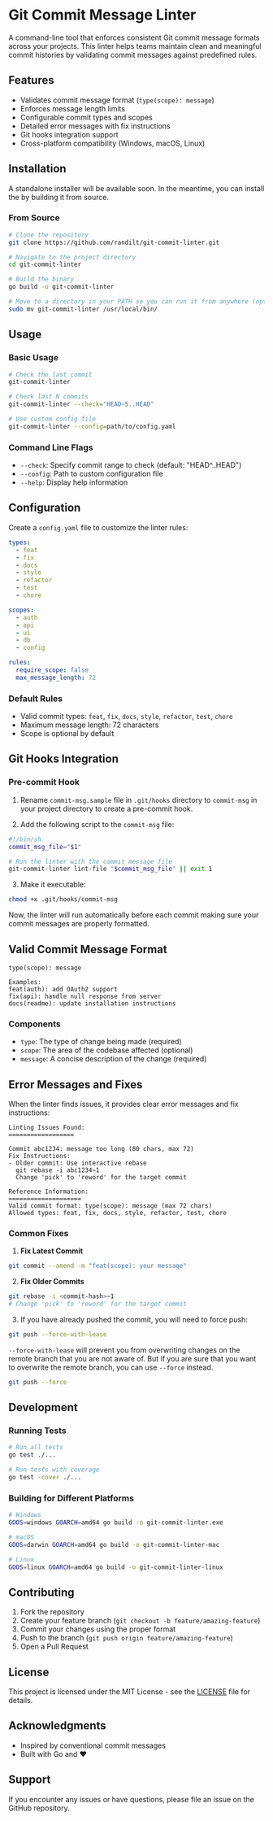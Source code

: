 # Git Commit Message Linter

A command-line tool that enforces consistent Git commit message formats across your projects. This linter helps teams maintain clean and meaningful commit histories by validating commit messages against predefined rules.

## Features

- Validates commit message format (`type(scope): message`)
- Enforces message length limits
- Configurable commit types and scopes
- Detailed error messages with fix instructions
- Git hooks integration support
- Cross-platform compatibility (Windows, macOS, Linux)

## Installation

A standalone installer will be available soon. In the meantime, you can install the by building it from source.

### From Source

```bash
# Clone the repository
git clone https://github.com/randilt/git-commit-linter.git

# Navigate to the project directory
cd git-commit-linter

# Build the binary
go build -o git-commit-linter

# Move to a directory in your PATH so you can run it from anywhere (optional)
sudo mv git-commit-linter /usr/local/bin/
```

## Usage

### Basic Usage

```bash
# Check the last commit
git-commit-linter

# Check last N commits
git-commit-linter --check="HEAD~5..HEAD"

# Use custom config file
git-commit-linter --config=path/to/config.yaml
```

### Command Line Flags

- `--check`: Specify commit range to check (default: "HEAD^..HEAD")
- `--config`: Path to custom configuration file
- `--help`: Display help information

## Configuration

Create a `config.yaml` file to customize the linter rules:

```yaml
types:
  - feat
  - fix
  - docs
  - style
  - refactor
  - test
  - chore

scopes:
  - auth
  - api
  - ui
  - db
  - config

rules:
  require_scope: false
  max_message_length: 72
```

### Default Rules

- Valid commit types: `feat`, `fix`, `docs`, `style`, `refactor`, `test`, `chore`
- Maximum message length: 72 characters
- Scope is optional by default

## Git Hooks Integration

### Pre-commit Hook

1. Rename `commit-msg.sample` file in `.git/hooks` directory to `commit-msg` in your project directory to create a pre-commit hook.

2. Add the following script to the `commit-msg` file:

```bash
#!/bin/sh
commit_msg_file="$1"

# Run the linter with the commit message file
git-commit-linter lint-file "$commit_msg_file" || exit 1
```

3. Make it executable:

```bash
chmod +x .git/hooks/commit-msg
```

Now, the linter will run automatically before each commit making sure your commit messages are properly formatted.

## Valid Commit Message Format

```
type(scope): message

Examples:
feat(auth): add OAuth2 support
fix(api): handle null response from server
docs(readme): update installation instructions
```

### Components

- `type`: The type of change being made (required)
- `scope`: The area of the codebase affected (optional)
- `message`: A concise description of the change (required)

## Error Messages and Fixes

When the linter finds issues, it provides clear error messages and fix instructions:

```
Linting Issues Found:
==================

Commit abc1234: message too long (80 chars, max 72)
Fix Instructions:
- Older commit: Use interactive rebase
  git rebase -i abc1234~1
  Change 'pick' to 'reword' for the target commit

Reference Information:
====================
Valid commit format: type(scope): message (max 72 chars)
Allowed types: feat, fix, docs, style, refactor, test, chore
```

### Common Fixes

1. **Fix Latest Commit**

```bash
git commit --amend -m "feat(scope): your message"
```

2. **Fix Older Commits**

```bash
git rebase -i <commit-hash>~1
# Change 'pick' to 'reword' for the target commit
```

3. If you have already pushed the commit, you will need to force push:

```bash
git push --force-with-lease
```

`--force-with-lease` will prevent you from overwriting changes on the remote branch that you are not aware of.
But if you are sure that you want to overwrite the remote branch, you can use `--force` instead.

```bash
git push --force
```

## Development

### Running Tests

```bash
# Run all tests
go test ./...

# Run tests with coverage
go test -cover ./...
```

### Building for Different Platforms

```bash
# Windows
GOOS=windows GOARCH=amd64 go build -o git-commit-linter.exe

# macOS
GOOS=darwin GOARCH=amd64 go build -o git-commit-linter-mac

# Linux
GOOS=linux GOARCH=amd64 go build -o git-commit-linter-linux
```

## Contributing

1. Fork the repository
2. Create your feature branch (`git checkout -b feature/amazing-feature`)
3. Commit your changes using the proper format
4. Push to the branch (`git push origin feature/amazing-feature`)
5. Open a Pull Request

## License

This project is licensed under the MIT License - see the [LICENSE](LICENSE) file for details.

## Acknowledgments

- Inspired by conventional commit messages
- Built with Go and ❤️

## Support

If you encounter any issues or have questions, please file an issue on the GitHub repository.
